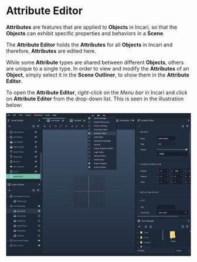 # Attribute Editor

**Attributes** are features that are applied to **Objects** in Incari, so that the **Objects** can exhibit specific properties and behaviors in a **Scene**.

The **Attribute Editor** holds the **Attributes** for all **Objects** in Incari and therefore, **Attributes** are edited here.

While some **Attribute** types are shared between different **Objects**, others are unique to a single type. In order to view and modify the **Attributes** of an **Object**, simply select it in the **Scene Outliner**, to show them in the **Attribute Editor**.

To open the **Attribute Editor**, _right-click_ on the _Menu bar_ in Incari and _click_ on **Attribute Editor** from the drop-down list. This is seen in the illustration below:

![](../.gitbook/assets/attribute-editor.PNG)

